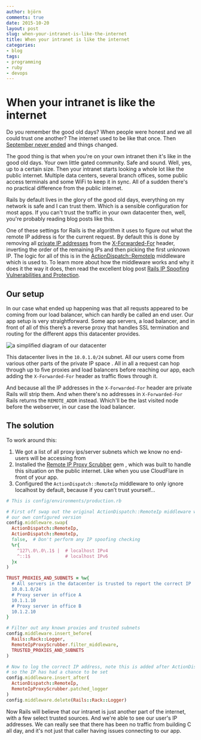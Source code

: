 ```yaml
---
author: björn
comments: true
date: 2015-10-20
layout: post
slug: when-your-intranet-is-like-the-internet
title: When your intranet is like the internet
categories:
- blog
tags:
- programming
- ruby
- devops
---
```


# When your intranet is like the internet

Do you remember the good old days? When people were honest and we all could
trust one another? The internet used to be like that once. Then
[September never ended] and things changed.

The good thing is that when you're on your own intranet then it's like in the
good old days. Your own little gated community. Safe and sound. Well, yes, up to
a certain size. Then your intranet starts looking a whole lot like the public
internet. Multiple data centers, several branch offices, some public access
terminals and some WiFi to keep it in sync. All of a sudden there's no practical
difference from the public internet.

Rails by default lives in the glory of the good old days, everything on my
network is safe and I can trust them. Which is a sensible configuration for most
apps. If you can't trust the traffic in your own datacenter then, well, you're
probably reading blog posts like this.

One of these settings for Rails is the algorithm it uses to figure out what the
remote IP address is for the current request. By default this is done by
removing all [private IP addresses] from the [X-Forwarded-For] header, inverting
the order of the remaining IPs and then picking the first unknown IP. The logic
for all of this is in the [ActionDispatch::RemoteIp] middleware which is used
to. To learn more about how the middleware works and why it does it the way it
does, then read the excellent blog post
[Rails IP Spoofing Vulnerabilities and Protection].

## Our setup

In our case what ended up happening was that all requsts appeared to be coming
from our load balancer, which can hardly be called an end user. Our app setup is
very straightforward. Some app servers, a load balancer, and in front of all of
this there’s a reverse proxy that handles SSL termination and routing for the
different apps this datacenter provides.

<img src="http://i.imgur.com/dSymXXD.png" 
     title="a simplified diagram of our datacenter"
     style="max-width: 500px;"
     class="center-block">

This datacenter lives in the `10.0.1.0/24` subnet. All our users come from
various other parts of the private IP space . All in all a request can hop
through up to five proxies and load balancers before reaching our app, each
adding the `X-Forwarded-For` header as traffic flows through it.

And because all the IP addresses in the `X-Forwarded-For` header are private
Rails will strip them. And when there's no addresses in `X-Forwarded-For` Rails
returns the `REMOTE_ADDR` instead. Which'll be the last visited node before the
webserver, in our case the load balancer.

## The solution

To work around this:

1. We got a list of all proxy ips/server subnets which we know no end-users will
   be accessing from
2. Installed the [Remote IP Proxy Scrubber] gem , which was built to handle this
   situation on the public internet. Like when you use CloudFlare in front of
   your app.
3. Configured the `ActionDispatch::RemoteIp` middleware to only ignore
   localhost by default, because if you can’t trust yourself…

```ruby
# This is config/environments/production.rb

# First off swap out the original ActionDispatch::RemoteIp middleware with
# our own configured version
config.middleware.swap(
  ActionDispatch::RemoteIp,
  ActionDispatch::RemoteIp,
  false,  # Don't perform any IP spoofing checking
  %r{
    ^127\.0\.0\.1$ |  # localhost IPv4
    ^::1$             # localhost IPv6
  }x
)

TRUST_PROXIES_AND_SUBNETS = %w{
  # All servers in the datacenter is trusted to report the correct IP
  10.0.1.0/24
  # Proxy server in office A
  10.1.1.10
  # Proxy server in office B
  10.1.2.10
}

# Filter out any known proxies and trusted subnets
config.middleware.insert_before(
  Rails::Rack::Logger,
  RemoteIpProxyScrubber.filter_middleware,
  TRUSTED_PROXIES_AND_SUBNETS
)

# Now to log the correct IP address, note this is added after ActionDispatch::RemoteIp, 
# so the IP has had a chance to be set
config.middleware.insert_after(
  ActionDispatch::RemoteIp, 
  RemoteIpProxyScrubber.patched_logger
)
config.middleware.delete(Rails::Rack::Logger)
```

Now Rails will believe that our intranet is just another part of the internet,
with a few select trusted sources. And we're able to see our user's IP
addresses. We can really see that there has been no traffic from building C all
day, and it's not just that caller having issues connecting to our app.


[private IP addresses]: https://en.wikipedia.org/wiki/Private_network
[X-Forwarded-For]: https://en.wikipedia.org/wiki/X-Forwarded-For
[Rails IP Spoofing Vulnerabilities and Protection]: http://blog.gingerlime.com/2012/rails-ip-spoofing-vulnerabilities-and-protection/
[ActionDispatch::RemoteIp]: https://github.com/rails/rails/blob/4-2-stable/actionpack/lib/action_dispatch/middleware/remote_ip.rb#L26
[Remote IP Proxy Scrubber]: https://github.com/metavida/remote_ip_proxy_scrubber
[September never ended]: https://en.wikipedia.org/wiki/Eternal_September
